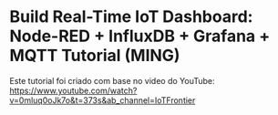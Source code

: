 # Build Real-Time IoT Dashboard: Node-RED + InfluxDB + Grafana + MQTT Tutorial (MING)

Este tutorial foi criado com base no video do YouTube:
https://www.youtube.com/watch?v=0mluq0oJk7o&t=373s&ab_channel=IoTFrontier
